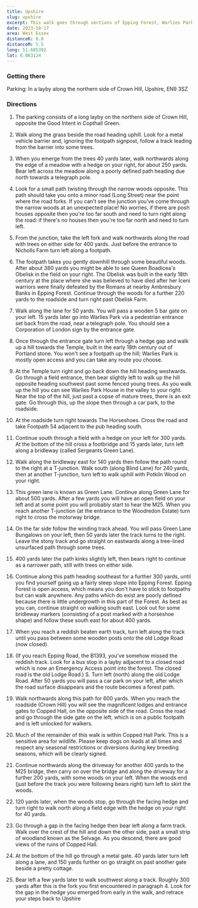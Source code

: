 ```yaml
---
title: Upshire
slug: upshire
excerpt: This walk goes through sections of Epping Forest, Warlies Park, and Copped Hall Park, sometimes on open access land. This means that parts of the route do not follow official footpaths. The terrain is hilly, and there is a mix of open meadow and ancient woodland. You have to cross and re-cross the M25 (bridges are provided!) which is noisy and dusty but within a few yards either side of this you are in the heart of rural Essex.
date: 2023-10-17
area: West Essex
distanceK: 8.8
distanceM: 5.5
long: 51.685392
lat: 0.063124
---
```


### Getting there

Parking: In a layby along the northern side of Crown Hill, Upshire, EN9 3SZ

### Directions

1. The parking consists of a long layby on the northern side of Crown Hill,
   opposite the Good Intent in Copthall Green.

2. Walk along the grass beside the road heading uphill. Look for a metal vehicle
   barrier and, ignoring the footpath signpost, follow a track leading from the
   barrier into some trees.

3. When you emerge from the trees 40 yards later, walk northwards along the
   edge of a meadow with a hedge on your right, for about 250 yards. Bear left
   across the meadow along a poorly defined path heading due north towards a
   telegraph pole.

4. Look for a small path twisting through the narrow woods opposite. This path
   should take you onto a minor road (Long Street) near the point where the road
   forks. If you can't see the junction you've come through the narrow woods
   at an unexpected place! No worries, if there are posh houses opposite then
   you're too far south and need to turn right along the road: if there's no houses
   then you're too far north and need to turn left.

5. From the junction, take the left fork and walk northwards along the road with
   trees on either side for 400 yards. Just before the entrance to Nicholls Farm turn
   left along a footpath.

6. The footpath takes you gently downhill through some beautiful woods. After
   about 380 yards you might be able to see Queen Boadicea's Obelisk in the field
   on your right. The Obelisk was built in the early 18th century at the place where
   she was believed to have died after her Iceni warriors were finally defeated by
   the Romans at nearby Ambresbury Banks in Epping Forest. Continue through
   the woods for a further 220 yards to the roadside and turn right past Obelisk
   Farm.

7. Walk along the lane for 50 yards. You will pass a wooden 5 bar gate on your
   left. 15 yards later go into Warlies Park via a pedestrian entrance set back from
   the road, near a telegraph pole. You should see a Corporation of London sign by
   the entrance gate.

8. Once through the entrance gate turn left through a hedge gap and walk up a
   hill towards the Temple, built in the early 18th century out of Portland stone.
   You won't see a footpath up the hill; Warlies Park is mostly open access and you
   can take any route you choose.

9. At the Temple turn right and go back down the hill heading westwards. Go
   through a field entrance, then bear slightly left to walk up the hill opposite
   heading southwest past some fenced young trees. As you walk up the hill you
   can see Warlies Park House in the valley to your right. Near the top of the hill,
   just past a copse of mature trees, there is an exit gate. Go through this, up
   the slope then through a car park, to the roadside.

10. At the roadside turn right towards The Horseshoes. Cross the road and take
    Footpath 54 adjacent to the pub heading south.

11. Continue south through a field with a hedge on your left for 300 yards. At the
    bottom of the hill cross a footbridge and 15 yards later, turn left along a
    bridleway (called Sergeants Green Lane).

12. Walk along the bridleway east for 140 yards then follow the path round to the
    right at a T-junction. Walk south (along Blind Lane) for 240 yards, then at
    another T-junction, turn left to walk uphill with Potkiln Wood on your right.

13. This green lane is known as Green Lane. Continue along Green Lane for about 500 yards. After a few yards you will
    have an open field on your left and at some point you will probably start to hear
    the M25. When you reach another T-junction (at the entrance to the Woodredon
    Estate) turn right to cross the motorway bridge.

14. On the far side follow the winding track ahead. You will pass Green Lane
    Bungalows on your left, then 50 yards later the track turns to the right. Leave
    the stony track and go straight on eastwards along a tree-lined unsurfaced path
    through some trees.

15. 400 yards later the path kinks slightly left, then bears right to continue as a
    narrower path, still with trees on either side.

16. Continue along this path heading southeast for a further 300 yards, until you
    find yourself going up a fairly steep slope into Epping Forest. Epping Forest is
    open access, which means you don't have to stick to footpaths but can walk
    anywhere. Any paths which do exist are poorly defined because there is little
    undergrowth in this part of the Forest. As best as you can, continue straight on
    walking south east. Look out for some bridleway markers (consisting of a post
    marked with a horseshoe shape) and follow these south east for about 400
    yards.

17. When you reach a reddish beaten earth track, turn left along the track until you pass between some wooden posts onto the old Lodge Road (now
    closed).

18. (If you reach Epping Road, the B1393, you've somehow missed the reddish
    track. Look for a bus stop in a layby adjacent to a closed road which is now an
    Emergency Access point into the forest. The closed road is the old Lodge Road.)
    S. Turn left (north) along the old Lodge Road. After 50 yards you will pass a car
    park on your left, after which the road surface disappears and the route
    becomes a forest path.

19. Walk northwards along this path for 600 yards. When you reach the roadside
    (Crown Hill) you will see the magnificent lodges and entrance gates to Copped
    Hall, on the opposite side of the road. Cross the road and go through the side
    gate on the left, which is on a public footpath and is left unlocked for walkers.

20. Much of the remainder of this walk is within Copped Hall Park. This is a
    sensitive area for wildlife. Please keep dogs on leads at all times and respect any
    seasonal restrictions or diversions during key breeding seasons, which will be
    clearly signed.

21. Continue northwards along the driveway for another 400 yards to the M25
    bridge, then carry on over the bridge and along the driveway for a further 200
    yards, with some woods on your left. When the woods end (just before the track
    you were following bears right) turn left to skirt the woods.

22. 120 yards later, when the woods stop, go through the facing hedge and turn
    right to walk north along a field edge with the hedge on your right for 40 yards.

23. Go through a gap in the facing hedge then bear left along a farm track. Walk
    over the crest of the hill and down the other side, past a small strip of woodland
    known as the Selvage. As you descend, there are good views of the ruins
    of Copped Hall.

24. At the bottom of the hill go through a metal gate. 40 yards later turn left
    along a lane, and 150 yards further on go straight on past another gate beside a
    pretty cottage.

25. Bear left a few yards later to walk southwest along a track. Roughly 300
    yards after this is the fork you first encountered in paragraph 4. Look for the
    gap in the hedge you emerged from early in the walk, and retrace your steps back to Upshire
